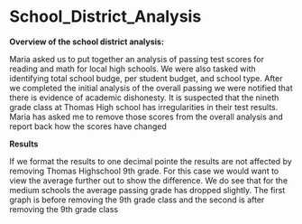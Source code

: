 # School_District_Analysis
**Overview of the school district analysis:**

Maria asked us to put together an analysis of passing test scores for reading and math for local high schools.  We were also tasked with identifying total school budge, per student budget, and school type. After we completed the initial analysis of the overall passing we were notified that there is evidence of academic dishonesty. It is suspected that the nineth grade class at Thomas High school has irregularities in their test results. Maria has asked me to remove those scores from the overall analysis and report back how the scores have changed 

**Results**

If we format the results to one decimal pointe the results are not affected by removing Thomas Highschool 9th grade. For this case we would want to view the average further out to show the difference. We do see that for the medium schools the average passing grade has dropped slightly. The first graph is before removing the 9th grade class and the second is after removing the 9th grade class
